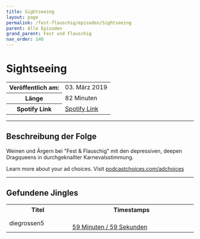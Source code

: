 ```yaml
---
title: Sightseeing
layout: page
permalink: /fest-flauschig/episoden/Sightseeing
parent: Alle Episoden
grand_parent: Fest und Flauschig
nav_order: 140
---
```


# Sightseeing
<table class="resp-table dcf-table dcf-table-responsive dcf-table-bordered dcf-table-striped dcf-w-100%">
                    <tbody>
                        <tr>
                            <th scope="row">Veröffentlich am:</th>
                            <td data-label="Veröffentlich am:">03. März 2019</td>
                        </tr>
                        <tr>
                            <th scope="row">Länge </th>
                            <td data-label="Länge ">82 Minuten</td>
                        </tr><tr>
                                <th scope="row">Spotify Link</th>
                                <td data-label="Spotify Link"><a href="https://open.spotify.com/episode/0TehHoKTkPz5nE5rlhrPZN">Spotify Link</a></td>
                            </tr></tbody>
                </table>

***

## Beschreibung der Folge

<div>
Weinen und Ärgern bei "Fest &amp; Flauschig" mit den depressiven, deepen Dragqueens in durchgeknallter Karnevalsstimmung.<p> </p><p>Learn more about your ad choices. Visit <a href="https://podcastchoices.com/adchoices">podcastchoices.com/adchoices</a></p>  
</div>

***

## Gefundene Jingles

<table style="display: table;">
                                    <tr>
                                        <th class="tableColumnTitle">Titel</th>
                                        <th class="tableColumnTimestamps">Timestamps</th>
                                    </tr>
                                    <tr>
                                <td markdown="span"  class="tableColumnTitle">diegrossen5</td>
                                <td markdown="span" class="tableColumnTimestamps">
                                <br>
                                <a href="https://open.spotify.com/episode/0TehHoKTkPz5nE5rlhrPZN?t=3599">
                                59 Minuten / 59 Sekunden</a>
                                </td></tr></table>